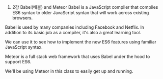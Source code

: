 1) 2강 Babel(배블) and Meteor
Babel is a JavaScript compiler that compiles ES6 syntax
to older JavaScript syntax that will work across existing browsers.

Babel is used by many companies including Facebook and Netflix.
In addition to its basic job as a compiler,
it's also a great learning tool.

We can use it to see how to implement the new ES6 features
using familiar JavaScript syntax.

Meteor is a full stack web framework
that uses Babel under the hood to support ES6.

We'll be using Meteor in this class to easily get up and running.